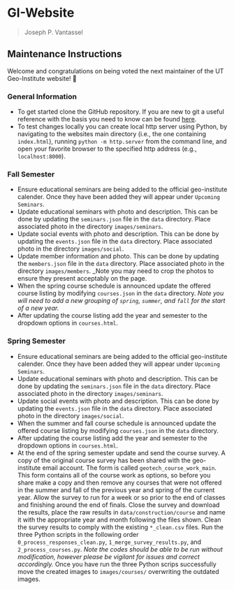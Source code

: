 # GI-Website

> Joseph P. Vantassel

## Maintenance Instructions

Welcome and congratulations on being voted the next maintainer of the
UT Geo-Institute website! :tada:

### General Information

- To get started clone the GitHub repository. If you are new to git a
useful reference with the basis you need to know can be found [here](https://jpvantassel.github.io/git-course/#/).
- To test changes locally you can create local http server using Python, by
navigating to the websites main directory (i.e., the one containing `index.html`),
running `python -m http.server` from the command line, and open your favorite
browser to the specified http address (e.g., `localhost:8000`).

### Fall Semester

- Ensure educational seminars are being added to the official geo-institute
calender. Once they have been added they will appear under `Upcoming Seminars`.
- Update educational seminars with photo and description. This can be
done by updating the `seminars.json` file in the `data` directory. Place
associated photo in the directory `images/seminars`.
- Update social events with photo and description. This can be
done by updating the `events.json` file in the `data` directory. Place
associated photo in the directory `images/social`.
- Update member information and photo. This can be
done by updating the `members.json` file in the `data` directory. Place
associated photo in the directory `images/members`. _Note you may need to
crop the photos to ensure they present acceptably on the page.
- When the spring course schedule is announced update the offered course listing
by modifying `courses.json` in the `data` directory. _Note you will need to add
a new grouping of `spring`, `summer`, and `fall` for the start of a new year._
- After updating the course listing add the year and semester to the dropdown
options in `courses.html`.

### Spring Semester

- Ensure educational seminars are being added to the official geo-institute
calender. Once they have been added they will appear under `Upcoming Seminars`.
- Update educational seminars with photo and description. This can be
done by updating the `seminars.json` file in the `data` directory. Place
associated photo in the directory `images/seminars`.
- Update social events with photo and description. This can be
done by updating the `events.json` file in the `data` directory. Place
associated photo in the directory `images/social`.
- When the summer and fall course schedule is announced update the offered course listing
by modifying `courses.json` in the `data` directory.
- After updating the course listing add the year and semester to the dropdown
options in `courses.html`.
- At the end of the spring semester update and send the course survey. A copy
of the original course survey has been shared with the geo-institute email
account. The form is called `geotech_course_work_main`. This form contains
all of the course work as options, so before you share make a copy and then
remove any courses
that were not offered in the summer and fall of the previous year and spring
of the current year. Allow the survey to run for a week or so prior to the
end of classes and finishing around the end of finals. Close the survey and
download the results, place the raw results in `data/construction/course` and
name it with the appropriate year and month following the files shown. Clean the
survey results to comply with the existing `*_clean.csv` files. Run
the three Python scripts in the following order `0_process_responses_clean.py`,
`1_merge_survey_results.py`, and `2_process_courses.py`. _Note the codes should
be able to be run without modification, however please be vigilant for issues
and correct accordingly._ Once you have run the three Python scrips successfully
move the created images to `images/courses/` overwriting the outdated images.
